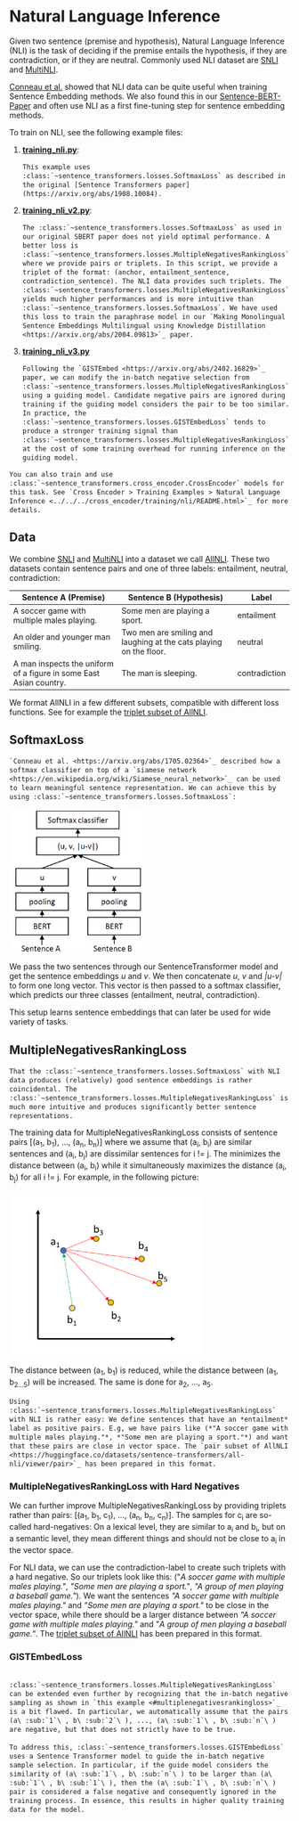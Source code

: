# Natural Language Inference

Given two sentence (premise and hypothesis), Natural Language Inference (NLI) is the task of deciding if the premise entails the hypothesis, if they are contradiction, or if they are neutral. Commonly used NLI dataset are [SNLI](https://huggingface.co/datasets/stanfordnlp/snli) and [MultiNLI](https://huggingface.co/datasets/nyu-mll/multi_nli). 

[Conneau et al.](https://arxiv.org/abs/1705.02364) showed that NLI data can be quite useful when training Sentence Embedding methods. We also found this in our [Sentence-BERT-Paper](https://arxiv.org/abs/1908.10084) and often use NLI as a first fine-tuning step for sentence embedding methods.

To train on NLI, see the following example files:
1. **[training_nli.py](training_nli.py)**:
    ```{eval-rst}
    This example uses :class:`~sentence_transformers.losses.SoftmaxLoss` as described in the original [Sentence Transformers paper](https://arxiv.org/abs/1908.10084).
    ```
2. **[training_nli_v2.py](training_nli_v2.py)**:
    ```{eval-rst}
    The :class:`~sentence_transformers.losses.SoftmaxLoss` as used in our original SBERT paper does not yield optimal performance. A better loss is :class:`~sentence_transformers.losses.MultipleNegativesRankingLoss`, where we provide pairs or triplets. In this script, we provide a triplet of the format: (anchor, entailment_sentence, contradiction_sentence). The NLI data provides such triplets. The :class:`~sentence_transformers.losses.MultipleNegativesRankingLoss` yields much higher performances and is more intuitive than :class:`~sentence_transformers.losses.SoftmaxLoss`. We have used this loss to train the paraphrase model in our `Making Monolingual Sentence Embeddings Multilingual using Knowledge Distillation <https://arxiv.org/abs/2004.09813>`_ paper.
    ```
3. **[training_nli_v3.py](training_nli_v3.py)**
    ```{eval-rst}
    Following the `GISTEmbed <https://arxiv.org/abs/2402.16829>`_ paper, we can modify the in-batch negative selection from :class:`~sentence_transformers.losses.MultipleNegativesRankingLoss` using a guiding model. Candidate negative pairs are ignored during training if the guiding model considers the pair to be too similar. In practice, the :class:`~sentence_transformers.losses.GISTEmbedLoss` tends to produce a stronger training signal than :class:`~sentence_transformers.losses.MultipleNegativesRankingLoss` at the cost of some training overhead for running inference on the guiding model.
    ```

```{eval-rst}
You can also train and use :class:`~sentence_transformers.cross_encoder.CrossEncoder` models for this task. See `Cross Encoder > Training Examples > Natural Language Inference <../../../cross_encoder/training/nli/README.html>`_ for more details.
```

## Data
We combine [SNLI](https://huggingface.co/datasets/stanfordnlp/snli) and [MultiNLI](https://huggingface.co/datasets/nyu-mll/multi_nli) into a dataset we call [AllNLI](https://huggingface.co/datasets/sentence-transformers/all-nli). These two datasets contain sentence pairs and one of three labels: entailment, neutral, contradiction:

| Sentence A (Premise) | Sentence B (Hypothesis) | Label |
| --- | --- | --- |
| A soccer game with multiple males playing. | Some men are playing a sport. | entailment |
| An older and younger man smiling. | Two men are smiling and laughing at the cats playing on the floor. | neutral |
| A man inspects the uniform of a figure in some East Asian country. | The man is sleeping. | contradiction |

We format AllNLI in a few different subsets, compatible with different loss functions. See for example the [triplet subset of AllNLI](https://huggingface.co/datasets/sentence-transformers/all-nli/viewer/triplet).

## SoftmaxLoss
```{eval-rst}
`Conneau et al. <https://arxiv.org/abs/1705.02364>`_ described how a softmax classifier on top of a `siamese network <https://en.wikipedia.org/wiki/Siamese_neural_network>`_ can be used to learn meaningful sentence representation. We can achieve this by using :class:`~sentence_transformers.losses.SoftmaxLoss`:
```

<img src="https://raw.githubusercontent.com/UKPLab/sentence-transformers/master/docs/img/SBERT_SoftmaxLoss.png" alt="SBERT SoftmaxLoss" width="250"/>

We pass the two sentences through our SentenceTransformer model and get the sentence embeddings *u* and *v*. We then concatenate *u*, *v* and *|u-v|* to form one long vector. This vector is then passed to a softmax classifier, which predicts our three classes (entailment, neutral, contradiction).

This setup learns sentence embeddings that can later be used for wide variety of tasks. 

## MultipleNegativesRankingLoss
```{eval-rst}
That the :class:`~sentence_transformers.losses.SoftmaxLoss` with NLI data produces (relatively) good sentence embeddings is rather coincidental. The :class:`~sentence_transformers.losses.MultipleNegativesRankingLoss` is much more intuitive and produces significantly better sentence representations.
```

The training data for MultipleNegativesRankingLoss consists of sentence pairs [(a<sub>1</sub>, b<sub>1</sub>), ..., (a<sub>n</sub>, b<sub>n</sub>)] where we assume that (a<sub>i</sub>, b<sub>i</sub>) are similar sentences and (a<sub>i</sub>, b<sub>j</sub>) are dissimilar sentences for i != j. The minimizes the distance between (a<sub>i</sub>, b<sub>i</sub>) while it simultaneously maximizes the distance (a<sub>i</sub>, b<sub>j</sub>) for all i != j. For example, in the following picture:

<img src="https://raw.githubusercontent.com/UKPLab/sentence-transformers/master/docs/img/MultipleNegativeRankingLoss.png" alt="SBERT MultipleNegativeRankingLoss" width="350"/>

The distance between (a<sub>1</sub>, b<sub>1</sub>) is reduced, while the distance between (a<sub>1</sub>, b<sub>2...5</sub>) will be increased. The same is done for a<sub>2</sub>, ..., a<sub>5</sub>.

```{eval-rst}
Using :class:`~sentence_transformers.losses.MultipleNegativesRankingLoss` with NLI is rather easy: We define sentences that have an *entailment* label as positive pairs. E.g, we have pairs like (*"A soccer game with multiple males playing."*, *"Some men are playing a sport."*) and want that these pairs are close in vector space. The `pair subset of AllNLI <https://huggingface.co/datasets/sentence-transformers/all-nli/viewer/pair>`_ has been prepared in this format.
```

### MultipleNegativesRankingLoss with Hard Negatives

We can further improve MultipleNegativesRankingLoss by providing triplets rather than pairs: [(a<sub>1</sub>, b<sub>1</sub>, c<sub>1</sub>), ..., (a<sub>n</sub>, b<sub>n</sub>, c<sub>n</sub>)]. The samples for c<sub>i</sub> are so-called hard-negatives: On a lexical level, they are similar to a<sub>i</sub> and b<sub>i</sub>, but on a semantic level, they mean different things and should not be close to a<sub>i</sub> in the vector space.

For NLI data, we can use the contradiction-label to create such triplets with a hard negative. So our triplets look like this:
("*A soccer game with multiple males playing."*, *"Some men are playing a sport."*, *"A group of men playing a baseball game."*). We want the sentences *"A soccer game with multiple males playing."* and *"Some men are playing a sport."* to be close in the vector space, while there should be a larger distance between *"A soccer game with multiple males playing."* and "*A group of men playing a baseball game."*. The [triplet subset of AllNLI](https://huggingface.co/datasets/sentence-transformers/all-nli/viewer/triplet) has been prepared in this format.

### GISTEmbedLoss
```{eval-rst}

:class:`~sentence_transformers.losses.MultipleNegativesRankingLoss` can be extended even further by recognizing that the in-batch negative sampling as shown in `this example <#multiplenegativesrankingloss>`_ is a bit flawed. In particular, we automatically assume that the pairs (a\ :sub:`1`\ , b\ :sub:`2`\ ), ..., (a\ :sub:`1`\ , b\ :sub:`n`\ ) are negative, but that does not strictly have to be true.

To address this, :class:`~sentence_transformers.losses.GISTEmbedLoss` uses a Sentence Transformer model to guide the in-batch negative sample selection. In particular, if the guide model considers the similarity of (a\ :sub:`1`\ , b\ :sub:`n`\ ) to be larger than (a\ :sub:`1`\ , b\ :sub:`1`\ ), then the (a\ :sub:`1`\ , b\ :sub:`n`\ ) pair is considered a false negative and consequently ignored in the training process. In essence, this results in higher quality training data for the model.
```